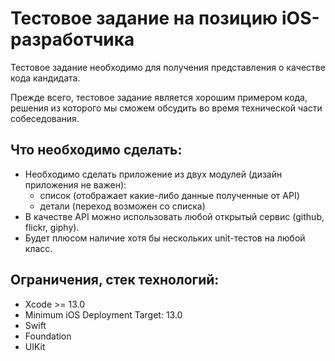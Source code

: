 # Тестовое задание на позицию iOS-разработчика

Тестовое задание необходимо для получения представления о качестве кода кандидата. 

Прежде всего, тестовое задание является хорошим примером кода, решения из которого мы сможем обсудить во время технической части собеседования.

## Что необходимо сделать:

* Необходимо сделать приложение из двух модулей (дизайн приложения не важен): 
  * список (отображает какие-либо данные полученные от API)
  * детали (переход возможен со списка)
* В качестве API можно использовать любой открытый сервис (github, flickr, giphy).
* Будет плюсом наличие хотя бы нескольких unit-тестов на любой класс.

## Ограничения, стек технологий:

* Xcode >= 13.0
* Minimum iOS Deployment Target: 13.0
* Swift 
* Foundation
* UIKit
